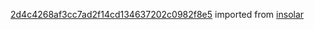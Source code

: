 [2d4c4268af3cc7ad2f14cd134637202c0982f8e5](https://github.com/insolar/insolar/commit/2d4c4268af3cc7ad2f14cd134637202c0982f8e5) imported from [insolar](https://github.com/insolar/insolar)
